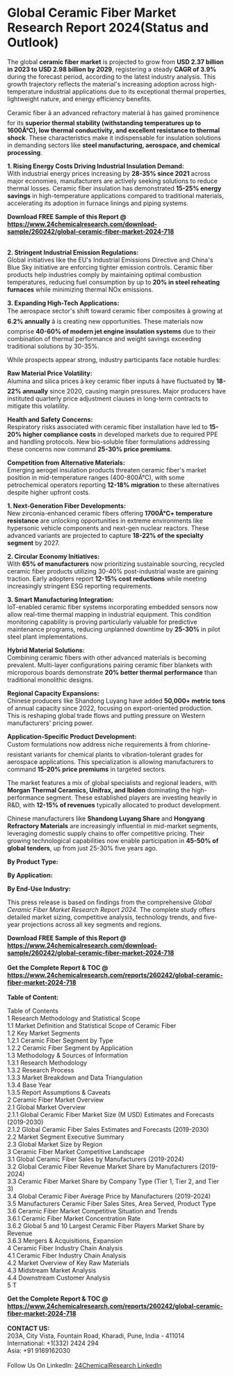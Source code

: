 <h1>Global Ceramic Fiber Market Research Report 2024(Status and Outlook)</h1><p>The global <strong>ceramic fiber market</strong> is projected to grow from <strong>USD 2.37 billion in 2023 to USD 2.98 billion by 2029</strong>, registering a steady <strong>CAGR of 3.9%</strong> during the forecast period, according to the latest industry analysis. This growth trajectory reflects the material's increasing adoption across high-temperature industrial applications due to its exceptional thermal properties, lightweight nature, and energy efficiency benefits.</p><p>Ceramic fiber â an advanced refractory material â has gained prominence for its <strong>superior thermal stability (withstanding temperatures up to 1600Â°C), low thermal conductivity, and excellent resistance to thermal shock</strong>. These characteristics make it indispensable for insulation solutions in demanding sectors like <strong>steel manufacturing, aerospace, and chemical processing</strong>.</p><p><strong>1. Rising Energy Costs Driving Industrial Insulation Demand:</strong><br>
With industrial energy prices increasing by <strong>28-35% since 2021</strong> across major economies, manufacturers are actively seeking solutions to reduce thermal losses. Ceramic fiber insulation has demonstrated <strong>15-25% energy savings</strong> in high-temperature applications compared to traditional materials, accelerating its adoption in furnace linings and piping systems.</p><div><b>Download FREE Sample of this Report @ 
            <a href="https://www.24chemicalresearch.com/download-sample/260242/global-ceramic-fiber-market-2024-718">
            https://www.24chemicalresearch.com/download-sample/260242/global-ceramic-fiber-market-2024-718</a></b></div><br><p><strong>2. Stringent Industrial Emission Regulations:</strong><br>
Global initiatives like the EU's Industrial Emissions Directive and China's Blue Sky initiative are enforcing tighter emission controls. Ceramic fiber products help industries comply by maintaining optimal combustion temperatures, reducing fuel consumption by up to <strong>20% in steel reheating furnaces</strong> while minimizing thermal NOx emissions.</p><p><strong>3. Expanding High-Tech Applications:</strong><br>
The aerospace sector's shift toward ceramic fiber composites â growing at <strong>6.2% annually</strong> â is creating new opportunities. These materials now comprise <strong>40-60% of modern jet engine insulation systems</strong> due to their combination of thermal performance and weight savings exceeding traditional solutions by 30-35%.</p><p>While prospects appear strong, industry participants face notable hurdles:</p><p><strong>Raw Material Price Volatility:</strong><br>
	Alumina and silica prices â key ceramic fiber inputs â have fluctuated by <strong>18-22% annually</strong> since 2020, causing margin pressures. Major producers have instituted quarterly price adjustment clauses in long-term contracts to mitigate this volatility.</p><p><strong>Health and Safety Concerns:</strong><br>
	Respiratory risks associated with ceramic fiber installation have led to <strong>15-20% higher compliance costs</strong> in developed markets due to required PPE and handling protocols. New bio-soluble fiber formulations addressing these concerns now command <strong>25-30% price premiums</strong>.</p><p><strong>Competition from Alternative Materials:</strong><br>
	Emerging aerogel insulation products threaten ceramic fiber's market position in mid-temperature ranges (400-800Â°C), with some petrochemical operators reporting <strong>12-18% migration</strong> to these alternatives despite higher upfront costs.</p><p><strong>1. Next-Generation Fiber Developments:</strong><br>
New zirconia-enhanced ceramic fibers offering <strong>1700Â°C+ temperature resistance</strong> are unlocking opportunities in extreme environments like hypersonic vehicle components and next-gen nuclear reactors. These advanced variants are projected to capture <strong>18-22% of the specialty segment</strong> by 2027.</p><p><strong>2. Circular Economy Initiatives:</strong><br>
With <strong>65% of manufacturers</strong> now prioritizing sustainable sourcing, recycled ceramic fiber products utilizing 30-40% post-industrial waste are gaining traction. Early adopters report <strong>12-15% cost reductions</strong> while meeting increasingly stringent ESG reporting requirements.</p><p><strong>3. Smart Manufacturing Integration:</strong><br>
IoT-enabled ceramic fiber systems incorporating embedded sensors now allow real-time thermal mapping in industrial equipment. This condition monitoring capability is proving particularly valuable for predictive maintenance programs, reducing unplanned downtime by <strong>25-30%</strong> in pilot steel plant implementations.</p><p><strong>Hybrid Material Solutions:</strong><br>
	Combining ceramic fibers with other advanced materials is becoming prevalent. Multi-layer configurations pairing ceramic fiber blankets with microporous boards demonstrate <strong>20% better thermal performance</strong> than traditional monolithic designs.</p><p><strong>Regional Capacity Expansions:</strong><br>
	Chinese producers like Shandong Luyang have added <strong>50,000+ metric tons</strong> of annual capacity since 2022, focusing on export-oriented production. This is reshaping global trade flows and putting pressure on Western manufacturers' pricing power.</p><p><strong>Application-Specific Product Development:</strong><br>
	Custom formulations now address niche requirements â from chlorine-resistant variants for chemical plants to vibration-tolerant grades for aerospace applications. This specialization is allowing manufacturers to command <strong>15-20% price premiums</strong> in targeted sectors.</p><p>The market features a mix of global specialists and regional leaders, with <strong>Morgan Thermal Ceramics, Unifrax, and Ibiden</strong> dominating the high-performance segment. These established players are investing heavily in R&amp;D, with <strong>12-15% of revenues</strong> typically allocated to product development.</p><p>Chinese manufacturers like <strong>Shandong Luyang Share</strong> and <strong>Hongyang Refractory Materials</strong> are increasingly influential in mid-market segments, leveraging domestic supply chains to offer competitive pricing. Their growing technological capabilities now enable participation in <strong>45-50% of global tenders</strong>, up from just 25-30% five years ago.</p><p><strong>By Product Type:</strong></p><p><strong>By Application:</strong></p><p><strong>By End-Use Industry:</strong></p><p>This press release is based on findings from the comprehensive <em>Global Ceramic Fiber Market Research Report 2024</em>. The complete study offers detailed market sizing, competitive analysis, technology trends, and five-year projections across all key segments and regions.</p><div><b>Download FREE Sample of this Report @ 
            <a href="https://www.24chemicalresearch.com/download-sample/260242/global-ceramic-fiber-market-2024-718">
            https://www.24chemicalresearch.com/download-sample/260242/global-ceramic-fiber-market-2024-718</a></b></div><br><div><b>Get the Complete Report & TOC @ 
            <a href="https://www.24chemicalresearch.com/reports/260242/global-ceramic-fiber-market-2024-718">
            https://www.24chemicalresearch.com/reports/260242/global-ceramic-fiber-market-2024-718</a></b></div><br>
            <b>Table of Content:</b><p>Table of Contents<br />
1 Research Methodology and Statistical Scope<br />
1.1 Market Definition and Statistical Scope of Ceramic Fiber<br />
1.2 Key Market Segments<br />
1.2.1 Ceramic Fiber Segment by Type<br />
1.2.2 Ceramic Fiber Segment by Application<br />
1.3 Methodology & Sources of Information<br />
1.3.1 Research Methodology<br />
1.3.2 Research Process<br />
1.3.3 Market Breakdown and Data Triangulation<br />
1.3.4 Base Year<br />
1.3.5 Report Assumptions & Caveats<br />
2 Ceramic Fiber Market Overview<br />
2.1 Global Market Overview<br />
2.1.1 Global Ceramic Fiber Market Size (M USD) Estimates and Forecasts (2019-2030)<br />
2.1.2 Global Ceramic Fiber Sales Estimates and Forecasts (2019-2030)<br />
2.2 Market Segment Executive Summary<br />
2.3 Global Market Size by Region<br />
3 Ceramic Fiber Market Competitive Landscape<br />
3.1 Global Ceramic Fiber Sales by Manufacturers (2019-2024)<br />
3.2 Global Ceramic Fiber Revenue Market Share by Manufacturers (2019-2024)<br />
3.3 Ceramic Fiber Market Share by Company Type (Tier 1, Tier 2, and Tier 3)<br />
3.4 Global Ceramic Fiber Average Price by Manufacturers (2019-2024)<br />
3.5 Manufacturers Ceramic Fiber Sales Sites, Area Served, Product Type<br />
3.6 Ceramic Fiber Market Competitive Situation and Trends<br />
3.6.1 Ceramic Fiber Market Concentration Rate<br />
3.6.2 Global 5 and 10 Largest Ceramic Fiber Players Market Share by Revenue<br />
3.6.3 Mergers & Acquisitions, Expansion<br />
4 Ceramic Fiber Industry Chain Analysis<br />
4.1 Ceramic Fiber Industry Chain Analysis<br />
4.2 Market Overview of Key Raw Materials<br />
4.3 Midstream Market Analysis<br />
4.4 Downstream Customer Analysis<br />
5 T</p><div><b>Get the Complete Report & TOC @ 
            <a href="https://www.24chemicalresearch.com/reports/260242/global-ceramic-fiber-market-2024-718">
            https://www.24chemicalresearch.com/reports/260242/global-ceramic-fiber-market-2024-718</a></b></div><br><b>CONTACT US:</b><br>
            203A, City Vista, Fountain Road, Kharadi, Pune, India - 411014<br>
            International: +1(332) 2424 294<br>
            Asia: +91 9169162030 <br><br>
            Follow Us On LinkedIn: <a href="https://www.linkedin.com/company/24chemicalresearch/">24ChemicalResearch LinkedIn</a>